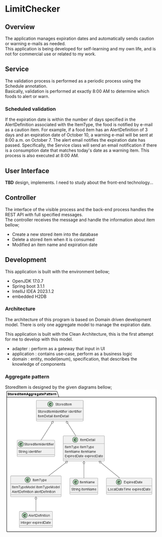 # LimitChecker
## Overview
The application manages expiration dates and automatically sends caution or warning e-mails as needed.  
This application is being developed for self-learning and my own life, and is not for commercial use or related to my work.

## Service
The validation process is performed as a periodic process using the Schedule annotation.  
Basically, validation is performed at exactly 8:00 AM to determine which foods to alert or warn.   

### Scheduled validation
If the expiration date is within the number of days specified in the AlertDefinition associated with the ItemType, the food is notified by e-mail as a caution item. For example, if a food item has an AlertDefinition of 3 days and an expiration date of October 10, a warning e-mail will be sent at 8:00 a.m. on October 7.
The alert email notifies the expiration date has passed. Specifically, the Service class will send an email notification if there is a consumption date that matches today's date as a warning item. This process is also executed at 8:00 AM.

## User Interface
**TBD** design, implements. I need to study about the front-end technology...

## Controller
The interface of the visible process and the back-end process handles the REST API with full specified messages.  
The controller receives the message and handle the information about item bellow;  
- Create a new stored item into the database
- Delete a stored item when it is consumed
- Modified an item name and expiration date

## Development
This application is built with the environment bellow;
- OpenJDK 17.0.7
- Spring boot 3.1.1
- IntelliJ IDEA 2023.1.2
- embedded H2DB

### Architecture
The architecture of this program is based on Domain driven development model.
There is only one aggregate model to manage the expiration date.  

This application is built with the Clean Architecture, this is the first attempt for me to develop with this model.
- adapter : perform as a gateway that input in UI
- application : contains use-case, perform as a business logic 
- domain : entity, model(enum), specification, that describes the knowledge of components


### Aggregate pattern
StoredItem is designed by the given diagrams bellow;
![](./doc/images/storedItem.png)  
